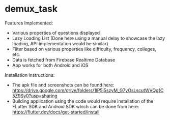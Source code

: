 # demux_task

Features Implemented:
- Various properties of questions displayed
- Lazy Loading List (Done here using a manual delay to showcase the lazy loading, API implementation would be similar)
- Filter based on various properties like difficulty, frequency, colleges, etc.
- Data is fetched from Firebase Realtime Database
- App works for both Android and iOS

Installation instructions:
- The apk file and screenshots can be found here: https://drive.google.com/drive/folders/1lP5i5szyM_G7yOsLscutWVQg1C5Z9Sy0?usp=sharing
- Building application using the code would require installation of the FLutter SDK and Android SDK which can be done from here: https://flutter.dev/docs/get-started/install

